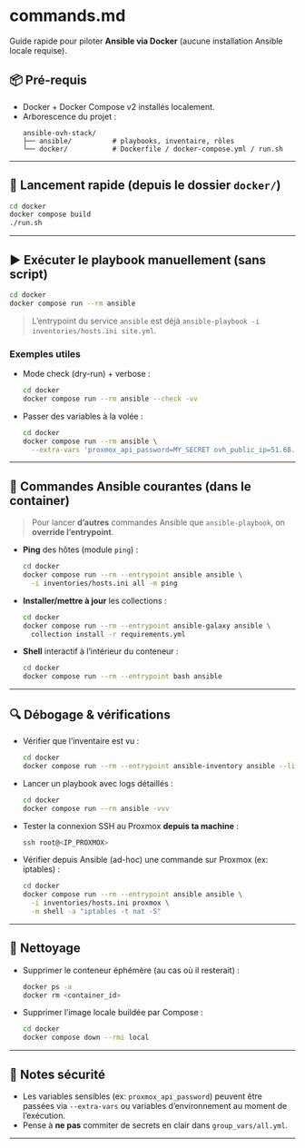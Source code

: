 # commands.md

Guide rapide pour piloter **Ansible via Docker** (aucune installation Ansible locale requise).

## 📦 Pré-requis
- Docker + Docker Compose v2 installés localement.
- Arborescence du projet :
  ```
  ansible-ovh-stack/
  ├── ansible/          # playbooks, inventaire, rôles
  └── docker/           # Dockerfile / docker-compose.yml / run.sh
  ```

---

## 🚀 Lancement rapide (depuis le dossier `docker/`)
```bash
cd docker
docker compose build
./run.sh
```

---

## ▶️ Exécuter le playbook manuellement (sans script)
```bash
cd docker
docker compose run --rm ansible
```
> L’entrypoint du service `ansible` est déjà `ansible-playbook -i inventories/hosts.ini site.yml`.

### Exemples utiles
- Mode check (dry-run) + verbose :
  ```bash
  cd docker
  docker compose run --rm ansible --check -vv
  ```

- Passer des variables à la volée :
  ```bash
  cd docker
  docker compose run --rm ansible \
    --extra-vars 'proxmox_api_password=MY_SECRET ovh_public_ip=51.68.x.y'
  ```

---

## 🧰 Commandes Ansible courantes (dans le container)

> Pour lancer **d’autres** commandes Ansible que `ansible-playbook`, on **override l’entrypoint**.

- **Ping** des hôtes (module `ping`) :
  ```bash
  cd docker
  docker compose run --rm --entrypoint ansible ansible \
    -i inventories/hosts.ini all -m ping
  ```

- **Installer/mettre à jour** les collections :
  ```bash
  cd docker
  docker compose run --rm --entrypoint ansible-galaxy ansible \
    collection install -r requirements.yml
  ```

- **Shell** interactif à l’intérieur du conteneur :
  ```bash
  cd docker
  docker compose run --rm --entrypoint bash ansible
  ```

---

## 🔍 Débogage & vérifications

- Vérifier que l’inventaire est vu :
  ```bash
  cd docker
  docker compose run --rm --entrypoint ansible-inventory ansible --list
  ```

- Lancer un playbook avec logs détaillés :
  ```bash
  cd docker
  docker compose run --rm ansible -vvv
  ```

- Tester la connexion SSH au Proxmox **depuis ta machine** :
  ```bash
  ssh root@<IP_PROXMOX>
  ```

- Vérifier depuis Ansible (ad-hoc) une commande sur Proxmox (ex: iptables) :
  ```bash
  cd docker
  docker compose run --rm --entrypoint ansible ansible \
    -i inventories/hosts.ini proxmox \
    -m shell -a "iptables -t nat -S"
  ```

---

## 🧹 Nettoyage

- Supprimer le conteneur éphémère (au cas où il resterait) :
  ```bash
  docker ps -a
  docker rm <container_id>
  ```

- Supprimer l’image locale buildée par Compose :
  ```bash
  cd docker
  docker compose down --rmi local
  ```

---

## 🔐 Notes sécurité

- Les variables sensibles (ex: `proxmox_api_password`) peuvent être passées via `--extra-vars` ou variables d’environnement au moment de l’exécution.
- Pense à **ne pas** commiter de secrets en clair dans `group_vars/all.yml`.

---
